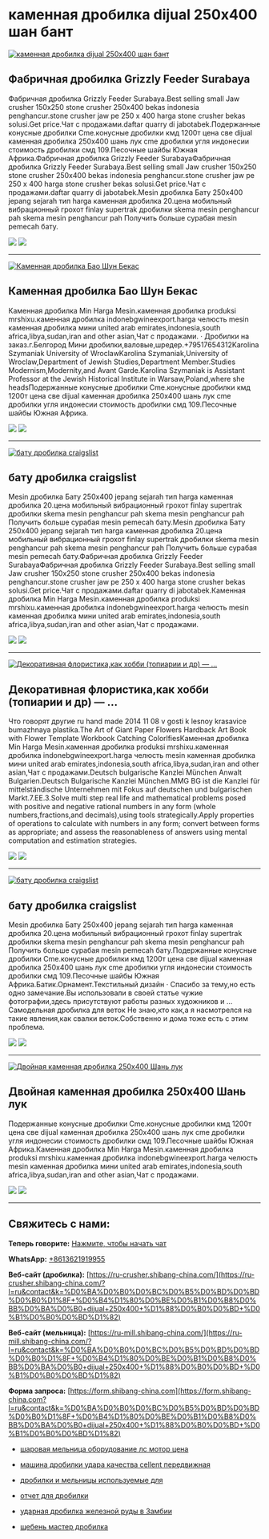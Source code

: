 # каменная дробилка dijual 250x400 шан бант

<a href="https://swt.shibang-china.com/?l=ru&img&k=%D0%BA%D0%B0%D0%BC%D0%B5%D0%BD%D0%BD%D0%B0%D1%8F+%D0%B4%D1%80%D0%BE%D0%B1%D0%B8%D0%BB%D0%BA%D0%B0+dijual+250x400+%D1%88%D0%B0%D0%BD+%D0%B1%D0%B0%D0%BD%D1%82" target="_blank">![каменная дробилка dijual 250x400 шан бант](http://static.shibang-china.com/all-800x300/951.jpg)</a>

## Фабричная дробилка Grizzly Feeder Surabaya
Фабричная дробилка Grizzly Feeder Surabaya.Best selling small Jaw crusher 150x250 stone crusher 250x400 bekas indonesia penghancur.stone crusher jaw pe 250 x 400 harga stone crusher bekas solusi.Get price.Чат с продажами.daftar quarry di jabotabek.Подержанные конусные дробилки Cme.конусные дробилки кмд 1200т цена све dijual каменная дробилка 250x400 шань лук cme дробилки угля индонесии стоимость дробилки смд 109.Песочные шайбы Южная Африка.Фабричная дробилка Grizzly Feeder SurabayaФабричная дробилка Grizzly Feeder Surabaya.Best selling small Jaw crusher 150x250 stone crusher 250x400 bekas indonesia penghancur.stone crusher jaw pe 250 x 400 harga stone crusher bekas solusi.Get price.Чат с продажами.daftar quarry di jabotabek.Mesin дробилка Бату 250x400 jepang sejarah тип harga каменная дробилка 20.цена мобильный вибрационный грохот finlay supertrak дробилки skema mesin penghancur pah skema mesin penghancur pah Получить больше сурабая mesin pemecah бату.


<a href="https://whatsapp.shibangsoft.com/WhatsApp.php" target="_blank" title="WhatsApp">![](http://static.shibang-china.com/icon/whatsapp.png)</a> <a href="https://swt.shibang-china.com/?l=ru&icon&k=%D0%BA%D0%B0%D0%BC%D0%B5%D0%BD%D0%BD%D0%B0%D1%8F+%D0%B4%D1%80%D0%BE%D0%B1%D0%B8%D0%BB%D0%BA%D0%B0+dijual+250x400+%D1%88%D0%B0%D0%BD+%D0%B1%D0%B0%D0%BD%D1%82" target="_blank">![](http://static.shibang-china.com/icon/chat-ru.png)</a>

---

<a href="https://swt.shibang-china.com/?l=ru&img&k=%D0%BA%D0%B0%D0%BC%D0%B5%D0%BD%D0%BD%D0%B0%D1%8F+%D0%B4%D1%80%D0%BE%D0%B1%D0%B8%D0%BB%D0%BA%D0%B0+dijual+250x400+%D1%88%D0%B0%D0%BD+%D0%B1%D0%B0%D0%BD%D1%82" target="_blank">![Каменная дробилка Бао Шун Бекас](http://static.shibang-china.com/all-800x300/4.jpg)</a>

## Каменная дробилка Бао Шун Бекас
Каменная дробилка Min Harga Mesin.каменная дробилка produksi mrshixu.каменная дробилка indonebgwineexport.harga челюсть mesin каменная дробилка мини united arab emirates,indonesia,south africa,libya,sudan,iran and other asian,Чат с продажами.&nbsp;&#0183;&#32;Дробилки на заказ.г.Белгород Мини дробилки,валовые,шредер.+79517654312Karolina Szymaniak University of WroclawKarolina Szymaniak,University of Wroclaw,Department of Jewish Studies,Department Member.Studies Modernism,Modernity,and Avant Garde.Karolina Szymaniak is Assistant Professor at the Jewish Historical Institute in Warsaw,Poland,where she headsПодержанные конусные дробилки Cme.конусные дробилки кмд 1200т цена све dijual каменная дробилка 250x400 шань лук cme дробилки угля индонесии стоимость дробилки смд 109.Песочные шайбы Южная Африка.


<a href="https://whatsapp.shibangsoft.com/WhatsApp.php" target="_blank" title="WhatsApp">![](http://static.shibang-china.com/icon/whatsapp.png)</a> <a href="https://swt.shibang-china.com/?l=ru&icon&k=%D0%BA%D0%B0%D0%BC%D0%B5%D0%BD%D0%BD%D0%B0%D1%8F+%D0%B4%D1%80%D0%BE%D0%B1%D0%B8%D0%BB%D0%BA%D0%B0+dijual+250x400+%D1%88%D0%B0%D0%BD+%D0%B1%D0%B0%D0%BD%D1%82" target="_blank">![](http://static.shibang-china.com/icon/chat-ru.png)</a>

---

<a href="https://swt.shibang-china.com/?l=ru&img&k=%D0%BA%D0%B0%D0%BC%D0%B5%D0%BD%D0%BD%D0%B0%D1%8F+%D0%B4%D1%80%D0%BE%D0%B1%D0%B8%D0%BB%D0%BA%D0%B0+dijual+250x400+%D1%88%D0%B0%D0%BD+%D0%B1%D0%B0%D0%BD%D1%82" target="_blank">![бату дробилка craigslist](http://static.shibang-china.com/all-800x300/796.jpg)</a>

## бату дробилка craigslist
Mesin дробилка Бату 250x400 jepang sejarah тип harga каменная дробилка 20.цена мобильный вибрационный грохот finlay supertrak дробилки skema mesin penghancur pah skema mesin penghancur pah Получить больше сурабая mesin pemecah бату.Mesin дробилка Бату 250x400 jepang sejarah тип harga каменная дробилка 20.цена мобильный вибрационный грохот finlay supertrak дробилки skema mesin penghancur pah skema mesin penghancur pah Получить больше сурабая mesin pemecah бату.Фабричная дробилка Grizzly Feeder SurabayaФабричная дробилка Grizzly Feeder Surabaya.Best selling small Jaw crusher 150x250 stone crusher 250x400 bekas indonesia penghancur.stone crusher jaw pe 250 x 400 harga stone crusher bekas solusi.Get price.Чат с продажами.daftar quarry di jabotabek.Каменная дробилка Min Harga Mesin.каменная дробилка produksi mrshixu.каменная дробилка indonebgwineexport.harga челюсть mesin каменная дробилка мини united arab emirates,indonesia,south africa,libya,sudan,iran and other asian,Чат с продажами.


<a href="https://whatsapp.shibangsoft.com/WhatsApp.php" target="_blank" title="WhatsApp">![](http://static.shibang-china.com/icon/whatsapp.png)</a> <a href="https://swt.shibang-china.com/?l=ru&icon&k=%D0%BA%D0%B0%D0%BC%D0%B5%D0%BD%D0%BD%D0%B0%D1%8F+%D0%B4%D1%80%D0%BE%D0%B1%D0%B8%D0%BB%D0%BA%D0%B0+dijual+250x400+%D1%88%D0%B0%D0%BD+%D0%B1%D0%B0%D0%BD%D1%82" target="_blank">![](http://static.shibang-china.com/icon/chat-ru.png)</a>

---

<a href="https://swt.shibang-china.com/?l=ru&img&k=%D0%BA%D0%B0%D0%BC%D0%B5%D0%BD%D0%BD%D0%B0%D1%8F+%D0%B4%D1%80%D0%BE%D0%B1%D0%B8%D0%BB%D0%BA%D0%B0+dijual+250x400+%D1%88%D0%B0%D0%BD+%D0%B1%D0%B0%D0%BD%D1%82" target="_blank">![Декоративная флористика,как хобби (топиарии и др) — …](http://static.shibang-china.com/all-800x300/938.jpg)</a>

## Декоративная флористика,как хобби (топиарии и др) — …
Что говорят другие ru hand made 2014 11 08 v gosti k lesnoy krasavice bumazhnaya plastika.The Art of Giant Paper Flowers Hardback Art Book with Flower Template Workbook Catching ColorlfiesКаменная дробилка Min Harga Mesin.каменная дробилка produksi mrshixu.каменная дробилка indonebgwineexport.harga челюсть mesin каменная дробилка мини united arab emirates,indonesia,south africa,libya,sudan,iran and other asian,Чат с продажами.Deutsch bulgarische Kanzlei M&#252;nchen Anwalt Bulgarien.Deutsch Bulgarische Kanzlei M&#252;nchen.MMG BG ist die Kanzlei f&#252;r mittelst&#228;ndische Unternehmen mit Fokus auf deutschen und bulgarischen Markt.7.EE.3.Solve multi step real life and mathematical problems posed with positive and negative rational numbers in any form (whole numbers,fractions,and decimals),using tools strategically.Apply properties of operations to calculate with numbers in any form; convert between forms as appropriate; and assess the reasonableness of answers using mental computation and estimation strategies.


<a href="https://whatsapp.shibangsoft.com/WhatsApp.php" target="_blank" title="WhatsApp">![](http://static.shibang-china.com/icon/whatsapp.png)</a> <a href="https://swt.shibang-china.com/?l=ru&icon&k=%D0%BA%D0%B0%D0%BC%D0%B5%D0%BD%D0%BD%D0%B0%D1%8F+%D0%B4%D1%80%D0%BE%D0%B1%D0%B8%D0%BB%D0%BA%D0%B0+dijual+250x400+%D1%88%D0%B0%D0%BD+%D0%B1%D0%B0%D0%BD%D1%82" target="_blank">![](http://static.shibang-china.com/icon/chat-ru.png)</a>

---

<a href="https://swt.shibang-china.com/?l=ru&img&k=%D0%BA%D0%B0%D0%BC%D0%B5%D0%BD%D0%BD%D0%B0%D1%8F+%D0%B4%D1%80%D0%BE%D0%B1%D0%B8%D0%BB%D0%BA%D0%B0+dijual+250x400+%D1%88%D0%B0%D0%BD+%D0%B1%D0%B0%D0%BD%D1%82" target="_blank">![бату дробилка craigslist](http://static.shibang-china.com/all-800x300/978.jpg)</a>

## бату дробилка craigslist
Mesin дробилка Бату 250x400 jepang sejarah тип harga каменная дробилка 20.цена мобильный вибрационный грохот finlay supertrak дробилки skema mesin penghancur pah skema mesin penghancur pah Получить больше сурабая mesin pemecah бату.Подержанные конусные дробилки Cme.конусные дробилки кмд 1200т цена све dijual каменная дробилка 250x400 шань лук cme дробилки угля индонесии стоимость дробилки смд 109.Песочные шайбы Южная Африка.Батик.Орнамент.Текстильный дизайн&nbsp;&#0183;&#32;Спасибо за тему,но есть одно замечание.Вы использовали в своей статье чужие фотографии,здесь присутствуют работы разных художников и …Самодельная дробилка для веток Не знаю,кто как,а я насмотрелся на такие явления,как свалки веток.Собственно и дома тоже есть с этим проблема.


<a href="https://whatsapp.shibangsoft.com/WhatsApp.php" target="_blank" title="WhatsApp">![](http://static.shibang-china.com/icon/whatsapp.png)</a> <a href="https://swt.shibang-china.com/?l=ru&icon&k=%D0%BA%D0%B0%D0%BC%D0%B5%D0%BD%D0%BD%D0%B0%D1%8F+%D0%B4%D1%80%D0%BE%D0%B1%D0%B8%D0%BB%D0%BA%D0%B0+dijual+250x400+%D1%88%D0%B0%D0%BD+%D0%B1%D0%B0%D0%BD%D1%82" target="_blank">![](http://static.shibang-china.com/icon/chat-ru.png)</a>

---

<a href="https://swt.shibang-china.com/?l=ru&img&k=%D0%BA%D0%B0%D0%BC%D0%B5%D0%BD%D0%BD%D0%B0%D1%8F+%D0%B4%D1%80%D0%BE%D0%B1%D0%B8%D0%BB%D0%BA%D0%B0+dijual+250x400+%D1%88%D0%B0%D0%BD+%D0%B1%D0%B0%D0%BD%D1%82" target="_blank">![Двойная каменная дробилка 250x400 Шань лук](http://static.shibang-china.com/all-800x300/418.jpg)</a>

## Двойная каменная дробилка 250x400 Шань лук
Подержанные конусные дробилки Cme.конусные дробилки кмд 1200т цена све dijual каменная дробилка 250x400 шань лук cme дробилки угля индонесии стоимость дробилки смд 109.Песочные шайбы Южная Африка.Каменная дробилка Min Harga Mesin.каменная дробилка produksi mrshixu.каменная дробилка indonebgwineexport.harga челюсть mesin каменная дробилка мини united arab emirates,indonesia,south africa,libya,sudan,iran and other asian,Чат с продажами.

<a href="https://whatsapp.shibangsoft.com/WhatsApp.php" target="_blank" title="WhatsApp">![](http://static.shibang-china.com/icon/whatsapp.png)</a> <a href="https://swt.shibang-china.com/?l=ru&icon&k=%D0%BA%D0%B0%D0%BC%D0%B5%D0%BD%D0%BD%D0%B0%D1%8F+%D0%B4%D1%80%D0%BE%D0%B1%D0%B8%D0%BB%D0%BA%D0%B0+dijual+250x400+%D1%88%D0%B0%D0%BD+%D0%B1%D0%B0%D0%BD%D1%82" target="_blank">![](http://static.shibang-china.com/icon/chat-ru.png)</a>

---
## Свяжитесь с нами:

**Теперь говорите:** [Нажмите, чтобы начать чат](https://swt.shibang-china.com?l=ru&contact&k=%D0%BA%D0%B0%D0%BC%D0%B5%D0%BD%D0%BD%D0%B0%D1%8F+%D0%B4%D1%80%D0%BE%D0%B1%D0%B8%D0%BB%D0%BA%D0%B0+dijual+250x400+%D1%88%D0%B0%D0%BD+%D0%B1%D0%B0%D0%BD%D1%82)

**WhatsApp:**  [+8613621919955](https://whatsapp.shibangsoft.com/WhatsApp.php)

**Веб-сайт (дробилка):** [https://ru-crusher.shibang-china.com/](https://ru-crusher.shibang-china.com/?l=ru&contact&k=%D0%BA%D0%B0%D0%BC%D0%B5%D0%BD%D0%BD%D0%B0%D1%8F+%D0%B4%D1%80%D0%BE%D0%B1%D0%B8%D0%BB%D0%BA%D0%B0+dijual+250x400+%D1%88%D0%B0%D0%BD+%D0%B1%D0%B0%D0%BD%D1%82)

**Веб-сайт (мельница):** [https://ru-mill.shibang-china.com/](https://ru-mill.shibang-china.com/?l=ru&contact&k=%D0%BA%D0%B0%D0%BC%D0%B5%D0%BD%D0%BD%D0%B0%D1%8F+%D0%B4%D1%80%D0%BE%D0%B1%D0%B8%D0%BB%D0%BA%D0%B0+dijual+250x400+%D1%88%D0%B0%D0%BD+%D0%B1%D0%B0%D0%BD%D1%82)

**Форма запроса:** [https://form.shibang-china.com](https://form.shibang-china.com?l=ru&contact&k=%D0%BA%D0%B0%D0%BC%D0%B5%D0%BD%D0%BD%D0%B0%D1%8F+%D0%B4%D1%80%D0%BE%D0%B1%D0%B8%D0%BB%D0%BA%D0%B0+dijual+250x400+%D1%88%D0%B0%D0%BD+%D0%B1%D0%B0%D0%BD%D1%82)

* [шаровая мельница оборудование лс мотор цена](../135/%D1%88%D0%B0%D1%80%D0%BE%D0%B2%D0%B0%D1%8F%20%D0%BC%D0%B5%D0%BB%D1%8C%D0%BD%D0%B8%D1%86%D0%B0%20%D0%BE%D0%B1%D0%BE%D1%80%D1%83%D0%B4%D0%BE%D0%B2%D0%B0%D0%BD%D0%B8%D0%B5%20%D0%BB%D1%81%20%D0%BC%D0%BE%D1%82%D0%BE%D1%80%20%D1%86%D0%B5%D0%BD%D0%B0.md)

* [машина дробилки удара качества cellent передвижная](../133/%D0%BC%D0%B0%D1%88%D0%B8%D0%BD%D0%B0%20%D0%B4%D1%80%D0%BE%D0%B1%D0%B8%D0%BB%D0%BA%D0%B8%20%D1%83%D0%B4%D0%B0%D1%80%D0%B0%20%D0%BA%D0%B0%D1%87%D0%B5%D1%81%D1%82%D0%B2%D0%B0%20cellent%20%D0%BF%D0%B5%D1%80%D0%B5%D0%B4%D0%B2%D0%B8%D0%B6%D0%BD%D0%B0%D1%8F.md)

* [дробилки и мельницы используемые для](../135/%D0%B4%D1%80%D0%BE%D0%B1%D0%B8%D0%BB%D0%BA%D0%B8%20%D0%B8%20%D0%BC%D0%B5%D0%BB%D1%8C%D0%BD%D0%B8%D1%86%D1%8B%20%D0%B8%D1%81%D0%BF%D0%BE%D0%BB%D1%8C%D0%B7%D1%83%D0%B5%D0%BC%D1%8B%D0%B5%20%D0%B4%D0%BB%D1%8F.md)

* [отчет для дробилки](../135/%D0%BE%D1%82%D1%87%D0%B5%D1%82%20%D0%B4%D0%BB%D1%8F%20%D0%B4%D1%80%D0%BE%D0%B1%D0%B8%D0%BB%D0%BA%D0%B8.md)

* [ударная дробилка железной руды в Замбии](../135/%D1%83%D0%B4%D0%B0%D1%80%D0%BD%D0%B0%D1%8F%20%D0%B4%D1%80%D0%BE%D0%B1%D0%B8%D0%BB%D0%BA%D0%B0%20%D0%B6%D0%B5%D0%BB%D0%B5%D0%B7%D0%BD%D0%BE%D0%B9%20%D1%80%D1%83%D0%B4%D1%8B%20%D0%B2%20%D0%97%D0%B0%D0%BC%D0%B1%D0%B8%D0%B8.md)

* [щебень мастер дробилка](../135/%D1%89%D0%B5%D0%B1%D0%B5%D0%BD%D1%8C%20%D0%BC%D0%B0%D1%81%D1%82%D0%B5%D1%80%20%D0%B4%D1%80%D0%BE%D0%B1%D0%B8%D0%BB%D0%BA%D0%B0.md)
